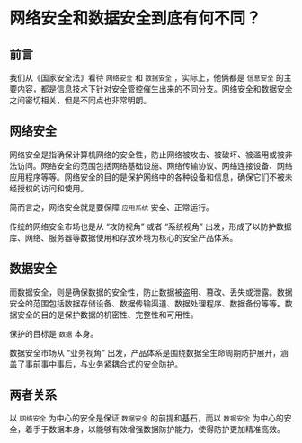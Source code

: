 # 网络安全和数据安全到底有何不同？

## 前言

我们从《国家安全法》看待 `网络安全` 和 `数据安全` ，实际上，他俩都是 `信息安全` 的主要内容，都是信息技术下针对安全管控催生出来的不同分支。网络安全和数据安全之间密切相关，但是不同点也非常明朗。

## 网络安全

网络安全是指确保计算机网络的安全性，防止网络被攻击、被破坏、被滥用或被非法访问。网络安全的范围包括网络基础设施、网络传输协议、网络连接设备、网络应用程序等等。网络安全的目的是保护网络中的各种设备和信息，确保它们不被未经授权的访问和使用。

简而言之，网络安全就是要保障 `应用系统` 安全、正常运行。

传统的网络安全市场也是从 “攻防视角” 或者 “系统视角” 出发，形成了以防护数据库、网络、服务器等数据使用和存放环境为核心的安全产品体系。

## 数据安全

而数据安全，则是确保数据的安全性，防止数据被盗用、篡改、丢失或泄露。数据安全的范围包括数据存储设备、数据传输渠道、数据处理程序、数据备份等等。数据安全的目的是保护数据的机密性、完整性和可用性。

保护的目标是 `数据` 本身。

数据安全市场从 “业务视角” 出发，产品体系是围绕数据全生命周期防护展开，涵盖了事前事中事后，与业务紧耦合式的安全防护。

## 两者关系

以 `网络安全` 为中心的安全是保证 `数据安全` 的前提和基石，而以 `数据安全` 为中心的安全，着手于数据本身，以能够有效增强数据防护能力，使得防护更加精准高效。